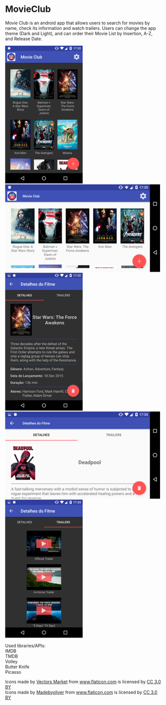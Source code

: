 # MovieClub

Movie Club is an android app that allows users to search for movies by name, check its information and watch trailers.
Users can change the app theme (Dark and Light), and can order their Movie List by Insertion, A-Z, and Release Date.

<img src="https://github.com/daancover/MovieClub/blob/master/img/01.png?raw=true" width="250">
<img src="https://github.com/daancover/MovieClub/blob/master/img/04.png?raw=true" width="500">
<img src="https://github.com/daancover/MovieClub/blob/master/img/02.png?raw=true" width="250">
<img src="https://github.com/daancover/MovieClub/blob/master/img/05.png?raw=true" width="500">
<img src="https://github.com/daancover/MovieClub/blob/master/img/03.png?raw=true" width="250">

Used libraries/APIs:<br>
IMDB<br>
TMDB<br>
Volley<br>
Butter Knife<br>
Picasso<br>

<div>Icons made by <a href="http://www.flaticon.com/authors/vectors-market" title="Vectors Market">Vectors Market</a> from <a href="http://www.flaticon.com" title="Flaticon">www.flaticon.com</a> is licensed by <a href="http://creativecommons.org/licenses/by/3.0/" title="Creative Commons BY 3.0" target="_blank">CC 3.0 BY</a></div>
<div>Icons made by <a href="http://www.flaticon.com/authors/madebyoliver" title="Madebyoliver">Madebyoliver</a> from <a href="http://www.flaticon.com" title="Flaticon">www.flaticon.com</a> is licensed by <a href="http://creativecommons.org/licenses/by/3.0/" title="Creative Commons BY 3.0" target="_blank">CC 3.0 BY</a></div>
